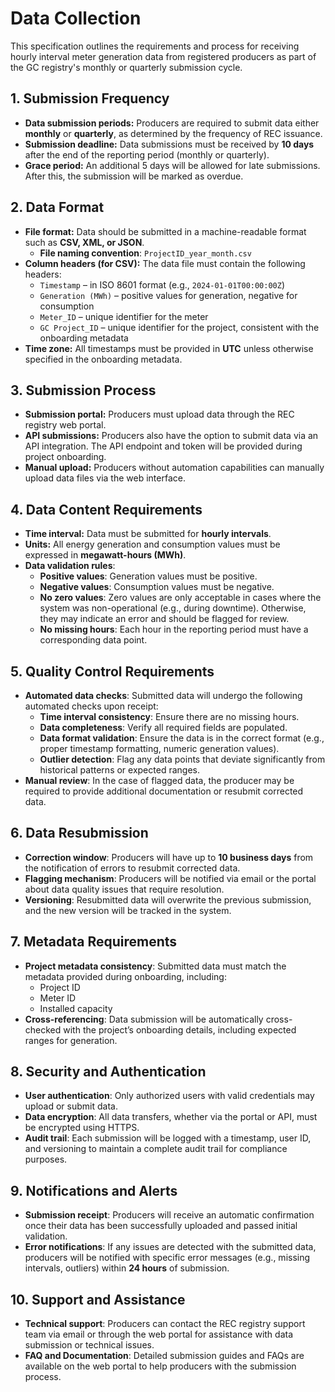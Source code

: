 # Data Collection

This specification outlines the requirements and process for receiving hourly interval meter generation data from registered producers as part of the GC registry's monthly or quarterly submission cycle.&#x20;

## 1. **Submission Frequency**

* **Data submission periods:** Producers are required to submit data either **monthly** or **quarterly**, as determined by the frequency of REC issuance.
* **Submission deadline:** Data submissions must be received by **10 days** after the end of the reporting period (monthly or quarterly).
* **Grace period:** An additional 5 days will be allowed for late submissions. After this, the submission will be marked as overdue.

## 2. **Data Format**

* **File format:** Data should be submitted in a machine-readable format such as **CSV, XML, or JSON**.
  * **File naming convention**: `ProjectID_year_month.csv`
* **Column headers (for CSV):** The data file must contain the following headers:
  * `Timestamp` – in ISO 8601 format (e.g., `2024-01-01T00:00:00Z`)
  * `Generation (MWh)` – positive values for generation, negative for consumption
  * `Meter_ID` – unique identifier for the meter
  * `GC Project_ID` – unique identifier for the project, consistent with the onboarding metadata
* **Time zone:** All timestamps must be provided in **UTC** unless otherwise specified in the onboarding metadata.

## 3. **Submission Process**

* **Submission portal:** Producers must upload data through the REC registry web portal.
* **API submissions:** Producers also have the option to submit data via an API integration. The API endpoint and token will be provided during project onboarding.
* **Manual upload:** Producers without automation capabilities can manually upload data files via the web interface.

## 4. **Data Content Requirements**

* **Time interval:** Data must be submitted for **hourly intervals**.
* **Units:** All energy generation and consumption values must be expressed in **megawatt-hours (MWh)**.
* **Data validation rules**:
  * **Positive values**: Generation values must be positive.
  * **Negative values**: Consumption values must be negative.
  * **No zero values**: Zero values are only acceptable in cases where the system was non-operational (e.g., during downtime). Otherwise, they may indicate an error and should be flagged for review.
  * **No missing hours**: Each hour in the reporting period must have a corresponding data point.

## 5. **Quality Control Requirements**

* **Automated data checks**: Submitted data will undergo the following automated checks upon receipt:
  * **Time interval consistency**: Ensure there are no missing hours.
  * **Data completeness**: Verify all required fields are populated.
  * **Data format validation**: Ensure the data is in the correct format (e.g., proper timestamp formatting, numeric generation values).
  * **Outlier detection**: Flag any data points that deviate significantly from historical patterns or expected ranges.
* **Manual review**: In the case of flagged data, the producer may be required to provide additional documentation or resubmit corrected data.

## 6. **Data Resubmission**

* **Correction window**: Producers will have up to **10 business days** from the notification of errors to resubmit corrected data.
* **Flagging mechanism**: Producers will be notified via email or the portal about data quality issues that require resolution.
* **Versioning**: Resubmitted data will overwrite the previous submission, and the new version will be tracked in the system.

## 7. **Metadata Requirements**

* **Project metadata consistency**: Submitted data must match the metadata provided during onboarding, including:
  * Project ID
  * Meter ID
  * Installed capacity
* **Cross-referencing**: Data submission will be automatically cross-checked with the project’s onboarding details, including expected ranges for generation.

## 8. **Security and Authentication**

* **User authentication**: Only authorized users with valid credentials may upload or submit data.
* **Data encryption**: All data transfers, whether via the portal or API, must be encrypted using HTTPS.
* **Audit trail**: Each submission will be logged with a timestamp, user ID, and versioning to maintain a complete audit trail for compliance purposes.

## 9. **Notifications and Alerts**

* **Submission receipt**: Producers will receive an automatic confirmation once their data has been successfully uploaded and passed initial validation.
* **Error notifications**: If any issues are detected with the submitted data, producers will be notified with specific error messages (e.g., missing intervals, outliers) within **24 hours** of submission.

## 10. **Support and Assistance**

* **Technical support**: Producers can contact the REC registry support team via email or through the web portal for assistance with data submission or technical issues.
* **FAQ and Documentation**: Detailed submission guides and FAQs are available on the web portal to help producers with the submission process.
